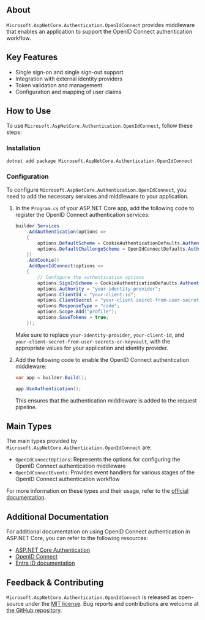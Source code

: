 ## About

`Microsoft.AspNetCore.Authentication.OpenIdConnect` provides middleware that enables an application to support the OpenID Connect authentication workflow.

## Key Features

* Single sign-on and single sign-out support
* Integration with external identity providers
* Token validation and management
* Configuration and mapping of user claims

## How to Use

To use `Microsoft.AspNetCore.Authentication.OpenIdConnect`, follow these steps:

### Installation

```shell
dotnet add package Microsoft.AspNetCore.Authentication.OpenIdConnect
```

### Configuration

To configure `Microsoft.AspNetCore.Authentication.OpenIdConnect`, you need to add the necessary services and middleware to your application.

1. In the `Program.cs` of your ASP.NET Core app, add the following code to register the OpenID Connect authentication services:
    ```csharp
    builder.Services
        .AddAuthentication(options =>
        {
            options.DefaultScheme = CookieAuthenticationDefaults.AuthenticationScheme;
            options.DefaultChallengeScheme = OpenIdConnectDefaults.AuthenticationScheme;
        })
        .AddCookie()
        .AddOpenIdConnect(options =>
        {
            // Configure the authentication options
            options.SignInScheme = CookieAuthenticationDefaults.AuthenticationScheme;
            options.Authority = "your-identity-provider";
            options.ClientId = "your-client-id";
            options.ClientSecret = "your-client-secret-from-user-secrets-or-keyvault";
            options.ResponseType = "code";
            options.Scope.Add("profile");
            options.SaveTokens = true;
        });
    ```

    Make sure to replace `your-identity-provider`, `your-client-id`, and `your-client-secret-from-user-secrets-or-keyvault`, with the appropriate values for your application and identity provider.

2. Add the following code to enable the OpenID Connect authentication middleware:
    ```csharp
    var app = builder.Build();

    app.UseAuthentication();
    ```
    This ensures that the authentication middleware is added to the request pipeline.

## Main Types

The main types provided by `Microsoft.AspNetCore.Authentication.OpenIdConnect` are:

* `OpenIdConnectOptions`: Represents the options for configuring the OpenID Connect authentication middleware
* `OpenIdConnectEvents`: Provides event handlers for various stages of the OpenID Connect authentication workflow

For more information on these types and their usage, refer to the [official documentation](https://learn.microsoft.com/dotnet/api/microsoft.aspnetcore.authentication.openidconnect).

## Additional Documentation

For additional documentation on using OpenID Connect authentication in ASP.NET Core, you can refer to the following resources:

- [ASP.NET Core Authentication](https://learn.microsoft.com/aspnet/core/security/authentication)
- [OpenID Connect](https://openid.net/developers/how-connect-works)
- [Entra ID documentation](https://learn.microsoft.com/entra/identity)

## Feedback & Contributing

`Microsoft.AspNetCore.Authentication.OpenIdConnect` is released as open-source under the [MIT license](https://licenses.nuget.org/MIT). Bug reports and contributions are welcome at [the GitHub repository](https://github.com/dotnet/aspnetcore).
